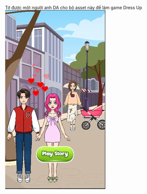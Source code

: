 Tớ được một người anh DA cho bộ asset này để làm game Dress Up
![Game Dress up nhưng tập làm](Assets/Image/Image_1.jpg)
